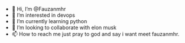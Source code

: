 - 👋 Hi, I’m @Fauzanmhr
- 👀 I’m interested in devops
- 🌱 I’m currently learning python
- 💞️ I’m looking to collaborate with elon musk
- 📫 How to reach me just pray to god and say i want meet fauzanmhr.

<!---
Fauzanmhr/Fauzanmhr is a ✨ special ✨ repository because its `README.md` (this file) appears on your GitHub profile.
You can click the Preview link to take a look at your changes.
--->
